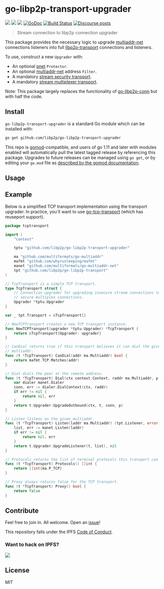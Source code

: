 # go-libp2p-transport-upgrader

[![](https://img.shields.io/badge/made%20by-Protocol%20Labs-blue.svg?style=flat-square)](https://protocol.ai)
[![](https://img.shields.io/badge/project-libp2p-yellow.svg?style=flat-square)](https://libp2p.io/)
[![](https://img.shields.io/badge/freenode-%23libp2p-yellow.svg?style=flat-square)](http://webchat.freenode.net/?channels=%23libp2p)
[![GoDoc](https://godoc.org/github.com/libp2p/go-libp2p-transport-upgrader?status.svg)](https://godoc.org/github.com/libp2p/go-libp2p-transport-upgrader)
[![Build Status](https://travis-ci.org/libp2p/go-libp2p-transport-upgrader.svg?branch=master)](https://travis-ci.org/libp2p/go-libp2p-transport-upgrader)
[![Discourse posts](https://img.shields.io/discourse/https/discuss.libp2p.io/posts.svg)](https://discuss.libp2p.io)

> Stream connection to libp2p connection upgrader

This package provides the necessary logic to upgrade [multiaddr-net][manet] connections listeners into full [libp2p-transport][tpt] connections and listeners.

To use, construct a new `Upgrader` with:

* An optional [pnet][pnet] `Protector`.
* An optional [multiaddr-net][manet] address `Filter`.
* A mandatory [stream security transport][ss].
* A mandatory [stream multiplexer transport][smux].

[tpt]: https://github.com/libp2p/go-libp2p-transport
[manet]: https://github.com/multiformats/go-multiaddr-net
[ss]: https://github.com/libp2p/go-conn-security
[smux]: https://github.com/libp2p/go-stream-muxer
[pnet]: https://github.com/libp2p/go-libp2p-interface-pnet

Note: This package largely replaces the functionality of [go-libp2p-conn](https://github.com/libp2p/go-libp2p-conn) but with half the code.

## Install

`go-libp2p-transport-upgrader` is a standard Go module which can be installed with:

```sh
go get github.com/libp2p/go-libp2p-transport-upgrader
```

This repo is [gomod](https://github.com/golang/go/wiki/Modules)-compatible, and users of
go 1.11 and later with modules enabled will automatically pull the latest tagged release
by referencing this package. Upgrades to future releases can be managed using `go get`,
or by editing your `go.mod` file as [described by the gomod documentation](https://github.com/golang/go/wiki/Modules#how-to-upgrade-and-downgrade-dependencies).

## Usage

## Example

Below is a simplified TCP transport implementation using the transport upgrader. In practice, you'll want to use [go-tcp-transport](https://github.com/libp2p/go-tcp-transport) (which has reuseport support).

```go
package tcptransport

import (
	"context"

	tptu "github.com/libp2p/go-libp2p-transport-upgrader"

	ma "github.com/multiformats/go-multiaddr"
	mafmt "github.com/whyrusleeping/mafmt"
	manet "github.com/multiformats/go-multiaddr-net"
	tpt "github.com/libp2p/go-libp2p-transport"
)

// TcpTransport is a simple TCP transport.
type TcpTransport struct {
	// Connection upgrader for upgrading insecure stream connections to
	// secure multiplex connections.
	Upgrader *tptu.Upgrader
}

var _ tpt.Transport = &TcpTransport{}

// NewTCPTransport creates a new TCP transport instance.
func NewTCPTransport(upgrader *tptu.Upgrader) *TcpTransport {
	return &TcpTransport{Upgrader: upgrader}
}

// CanDial returns true if this transport believes it can dial the given
// multiaddr.
func (t *TcpTransport) CanDial(addr ma.Multiaddr) bool {
	return mafmt.TCP.Matches(addr)
}

// Dial dials the peer at the remote address.
func (t *TcpTransport) Dial(ctx context.Context, raddr ma.Multiaddr, p peer.ID) (tpt.Conn, error) {
    var dialer manet.Dialer
    conn, err := dialer.DialContext(ctx, raddr)
	if err != nil {
		return nil, err
	}
	return t.Upgrader.UpgradeOutbound(ctx, t, conn, p)
}

// Listen listens on the given multiaddr.
func (t *TcpTransport) Listen(laddr ma.Multiaddr) (tpt.Listener, error) {
	list, err := manet.Listen(laddr)
	if err != nil {
		return nil, err
	}
	return t.Upgrader.UpgradeListener(t, list), nil
}

// Protocols returns the list of terminal protocols this transport can dial.
func (t *TcpTransport) Protocols() []int {
	return []int{ma.P_TCP}
}

// Proxy always returns false for the TCP transport.
func (t *TcpTransport) Proxy() bool {
	return false
}
```

## Contribute

Feel free to join in. All welcome. Open an [issue](https://github.com/libp2p/go-libp2p-transport-upgrader/issues)!

This repository falls under the IPFS [Code of Conduct](https://github.com/libp2p/community/blob/master/code-of-conduct.md).

### Want to hack on IPFS?

[![](https://cdn.rawgit.com/jbenet/contribute-ipfs-gif/master/img/contribute.gif)](https://github.com/ipfs/community/blob/master/contributing.md)

## License

MIT
